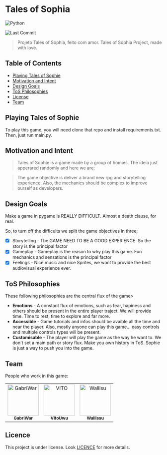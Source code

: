 # Tales of Sophia
![Python](https://img.shields.io/badge/python-3670A0?style=for-the-badge&logo=python&logoColor=ffdd54)

![Last Commit](https://img.shields.io/github/last-commit/WerG0D/Tales-of-Sophia?color=yellow&style=for-the-badge)


> Projeto Tales of Sophia, feito com amor. Tales of Sophia Project, made with love.
## Table of Contents
- [Playing Tales of Sophie](#playing-tales-of-sophie)
- [Motivation and Intent](#motivation-and-intent)
- [Design Goals](#design-goals)
- [ToS Philosophies](#tos-philosophies)
- [License](#license)
- [Team](#team)

## Playing Tales of Sophie
To play this game, you will need clone that repo and install requirements.txt. Then, just run main.py.

## Motivation and Intent
> Tales of Sophie is a game made by a group of homies. The ideia just apperared randomly and here we are;

>The game objective is deliver a brand new rpg and storytelling experience. Also, the mechanics should be complex to improve ourself as developers.

## Design Goals
Make a game in pygame is REALLY DIFFICULT. Almost a death clause, for real.

So, to turn off the difficults we split the game objectives in three;
* [x] Storytelling - The GAME NEED TO BE A GOOD EXPERIENCE. So the story is the principal factor
* [x] Gameplay - Gameplay is the reason to why play this game. Fun mechanics and sensations is the principal factor
* [x] Feelings - Nice music and nice Sprites, we want to provide the best audiovisual experience ever.

## ToS Philosophies
These following philosophies are the central flux of the game>

* **Emotions** - A constant flux of emotions, such as fear, hapiness and others should be present in the entire player traject. We will provide time. Time to rest, time to explore and far more.
* **Accessible** - Game tutorials and infos should be avaible all the time and near the player. Also, mostly anyone can play this game... easy controls and multiple controls types will be present.
* **Customisable** - The player will play the game as the way he want to. We don't set a main path or story flux. Make you own history in ToS. Sophie is just a way to push you into the game.

## Team
People who work in this game:

<table>
  <tr>
    <td align="center">
      <a href="#">
        <img src="https://avatars.githubusercontent.com/u/72227489?v=4" width="100px;" alt="GabriWar"/><br>
        <sub>
          <b>GabriWar</b>
        </sub>
      </a>
    </td>
    <td align="center">
      <a href="#">
        <img src="https://avatars.githubusercontent.com/u/32278696?v=4" width="100px;" alt="VITO"/><br>
        <sub>
          <b>VitoUwu</b>
        </sub>
      </a>
    </td>
    <td align="center">
      <a href="#">
        <img src="https://avatars.githubusercontent.com/u/94077066?v=4" width="100px;" alt="Wallisu"/><br>
        <sub>
          <b>Wallissu</b>
        </sub>
      </a>
    </td>
  </tr>
</table>

## Licence
This project is under license. Look [LICENCE](LICENSE) for more details.
